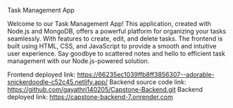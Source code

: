 Task Management App

Welcome to our Task Management App! This application, created with Node.js and MongoDB, 
offers a powerful platform for organizing your tasks seamlessly. With features to create, 
edit, and delete tasks. The frontend is built using HTML, CSS, and JavaScript to provide a 
smooth and intuitive user experience. Say goodbye to scattered notes and hello to 
efficient task management with our Node.js-powered solution.

Frontend deployed link: https://66235ec1039ffb8ff3856307--adorable-snickerdoodle-c52c45.netlify.app/
Backend source code link: https://github.com/gayathri140205/Capstone-Backend.git
Backend deployed link: https://capstone-backend-7.onrender.com
